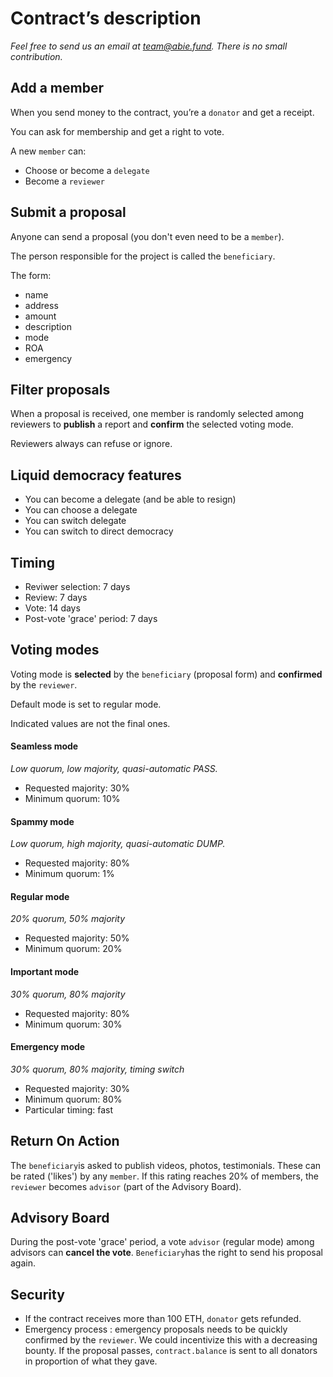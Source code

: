 # Contract’s description

*Feel free to send us an email at [team@abie.fund](mailto:team@abie.fund). There is no small contribution.*

## Add a member

When you send money to the contract, you’re a `donator` and get a receipt.

You can ask for membership and get a right to vote.

A new `member` can:

* Choose or become a `delegate`
* Become a `reviewer`

## Submit a proposal

Anyone can send a proposal (you don't even need to be a `member`).

The person responsible for the project is called the `beneficiary`.

The form:

* name
* address
* amount
* description
* mode
* ROA
* emergency

## Filter proposals

When a proposal is received, one member is randomly selected among reviewers to **publish** a report and **confirm** the selected voting mode.

Reviewers always can refuse or ignore.

## Liquid democracy features

* You can become a delegate (and be able to resign)
* You can choose a delegate
* You can switch delegate
* You can switch to direct democracy

## Timing

* Reviwer selection: 7 days
* Review: 7 days
* Vote: 14 days
* Post-vote 'grace' period: 7 days

## Voting modes

Voting mode is **selected** by the `beneficiary` (proposal form) and **confirmed** by the `reviewer`.

Default mode is set to regular mode.

Indicated values are not the final ones.

#### Seamless mode

*Low quorum, low majority, quasi-automatic PASS.*

* Requested majority: 30%
* Minimum quorum: 10%

#### Spammy mode

*Low quorum, high majority, quasi-automatic DUMP.*

* Requested majority: 80%
* Minimum quorum: 1%

#### Regular mode

*20% quorum, 50% majority*

* Requested majority: 50%
* Minimum quorum: 20%

#### Important mode

*30% quorum, 80% majority*

* Requested majority: 80%
* Minimum quorum: 30%

#### Emergency mode

*30% quorum, 80% majority, timing switch*

* Requested majority: 30%
* Minimum quorum: 80%
* Particular timing: fast

## Return On Action

The `beneficiary`is asked to publish videos, photos, testimonials. These can be rated ('likes') by any `member`. If this rating reaches 20% of members, the `reviewer` becomes `advisor` (part of the Advisory Board).

## Advisory Board

During the post-vote 'grace' period, a vote `advisor` (regular mode) among advisors can **cancel the vote**. `Beneficiary`has the right to send his proposal again.  

## Security

* If the contract receives more than 100 ETH, `donator` gets refunded.
* Emergency process : emergency proposals needs to be quickly confirmed by the `reviewer`. We could incentivize this with a decreasing bounty. If the proposal passes, `contract.balance` is sent to all donators in proportion of what they gave.

